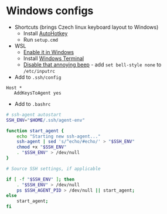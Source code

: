 # Windows configs

- Shortcuts (brings Czech linux keyboard layout to Windows)
  - Install [AutoHotkey](https://www.autohotkey.com/)
  - Run `setup.cmd`
- WSL
  - [Enable it in Windows](https://docs.microsoft.com/en-us/windows/wsl/install-win10)
  - Install [Windows Terminal](https://github.com/Microsoft/Terminal)
  - [Disable that annoying beep](https://stackoverflow.com/a/36726662/1392034) - add `set bell-style none` to `/etc/inputrc`
- Add to `.ssh/config`

```
Host *
   AddKeysToAgent yes
```

- Add to `.bashrc`

```bash
# ssh-agent autostart
SSH_ENV="$HOME/.ssh/agent-env"

function start_agent {
    echo "Starting new ssh-agent..."
    ssh-agent | sed 's/^echo/#echo/' > "$SSH_ENV"
    chmod +x "$SSH_ENV"
    . "$SSH_ENV" > /dev/null
}

# Source SSH settings, if applicable

if [ -f "$SSH_ENV" ]; then
    . "$SSH_ENV" > /dev/null
    ps $SSH_AGENT_PID > /dev/null || start_agent;
else
    start_agent;
fi
```
